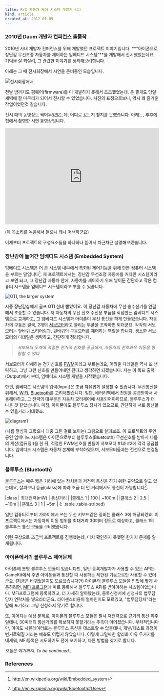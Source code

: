 ```yaml
---
title: R/C 자동차 제어 시스템 개발기 (1)
kind: article
created_at: 2012-01-09
---
```

 
### 2010년 Daum 개발자 컨퍼런스 출품작

2010년 사내 개발자 컨퍼런스를 위해 개발했던 프로젝트 이야기입니다. **"아이폰으로 장난감 무선조종 자동차를 제어하는 임베디드 시스템"**을 개발해서 전시했었는데요, 기억을 잘 되살려, 그 관련한 이야기를 정리해보려합니다. 

아래는 그 때 전시회장에서 시연을 준비중인 모습입니다.

![전시회장에서](/img/embedded_fun/at_ddc10.jpg)

전날 밤까지도 펌웨어(firmware)를 다 개발하지 못해서 초조했었는데, 운 좋게도 당일 새벽에 잘 마무리가 되어서  전시할 수 있었습니다. 사진의 표정으로보니, 역시 꽤 즐거운 작업이었던것 같습니다. 

전시 때의 동영상도 찍어두었었는데, 어디로 갔는지 찾지를 못했습니다. 아래는, 추후에 집에서 촬영한 시연 동영상입니다.

<object style="max-width: 560px; width: 100%; height: 315px;"><param name="movie" value="http://www.youtube.com/v/KaR-PHZVWMM?version=3&amp;hl=ko_KR&amp;rel=0"></param><param name="allowFullScreen" value="true"></param><param name="allowscriptaccess" value="always"></param><embed src="http://www.youtube.com/v/KaR-PHZVWMM?version=3&amp;hl=ko_KR&amp;rel=0" type="application/x-shockwave-flash" style="max-width: 560px; width: 100%; min-height:315px;" allowscriptaccess="always" allowfullscreen="true"></embed></object>

(제 목소리를 녹음해서 들으니 꽤나 어색하군요)

이제부터 프로젝트의 구성요소들을 하나하나 뜯어서 차근차근 설명해보겠습니다. 

### 장난감에 들어간 임베디드 시스템 (Embedded System)

임베디드 시스템은 더 큰 시스템 내부에서 특화된 제어기능을 위해 만든 컴퓨터 시스템을 부르는 말입니다[^1]. 제 프로젝트에서는, 장난감 무선조정 자동차를 커다란 시스템이라고 보면 되고, 그 장난감 자동차 안에, 자동차를 제어하기 위해 넣어둔 간단하고 작은 컴퓨터 시스템을 임베디드 시스템이라고 부를 수 있습니다. 

![GTI, the larger system](/img/embedded_fun/gti.jpg)

시중 장난감샵에서 골프 GTI 한대 뽑았어요. 이 장난감 자동차에 무선 송수신기를 연결해서 조종할 수 있습니다. 저 자동차의 무선 신호 수신용 부품을 직접만든 임베디드 시스템으로 교체하고, 그 임베디드 시스템과 아이폰이 무선 통신을 하게 만들었습니다. 자동차의 구동은 결국, 2개의 [서보모터](http://en.wikipedia.org/wiki/Servo_(radio_control))라고 불리는 부품을 조작하면 되더군요. 각각의 서보모터는 앞바퀴 스티어링과, 뒷바퀴의 구동모터를 제어하는 역할을 합니다. 생소한 서보모터의 디테일은 생략하고, 간단하게 정리합니다.

> *서보모터 두개에 적절한 전기적 신호를 공급해서, 자동차의 전후좌우 이동을 명령할 수 있다*

서보모터가 이해하는 전기신호를 [PWM](http://en.wikipedia.org/wiki/Pulse-width_modulation)이라고 부르는데요, 어려운 디테일은 역시 또 생략하고, 그냥 그런 신호를 만들어내면 된다고 생각하면 되겠습니다. 저는 이 목표 출력(Output)에서 부터, 임베디드 시스템 개발을 시작했습니다.

한편, 임베디드 시스템의 입력(Input)은 조금 자유롭게 설정할 수 있습니다. 무선통신을 위해서, [WiFi](http://en.wikipedia.org/wiki/WiFi), [Bluetooth](http://en.wikipedia.org/wiki/Bluetooth)를 고려해봤습니다. 일단, 배터리팩에서 전원을 공급받아서 사용해야하고, 그 전력의 대부분은 자동차 모터제어에 사용되어야하므로, 블루투스가 더 나을 것 같았습니다. 마침, 아이폰에도 블루투스 장치가 있으므로, 간단하게 서로 통신할 수 있을거라 기대했죠.

![diagram1](/img/embedded_fun/diagram1.png)

(나름 열심히 그렸으나 대충 그린 걸로 보이는) 그림으로 살펴보죠. 이 프로젝트의 주인공인 임베디드 시스템은 아이폰으로부터 블루투스(Bluetooth) 무선신호를 받아서 나름의 계산(컴퓨팅!)을 한 뒤, 적절한 PWM신호를 만들어 서보모터 #1과 #2에 각각 공급합니다. 임베디드 시스템은 자동차 본체에 부착하였으며, 서보모터들과는 전선으로 연결됩니다.

### 블루투스 (Bluetooth)

[블루투스](http://en.wikipedia.org/wiki/Bluetooth)는 매우 짧은 거리에 있는 장치들과 저전력 통신을 하기 위한 규약으로 알고 있는데요, 살펴보니 등급(class)에 따라 조금 더 먼 거리에서도 통신이 가능합니다[^2].

|class     | 최대전력(mW) | 통신거리  |
|클래스 1 | 100               | ~100m |
|클래스 2 | 2.5                | ~10m   |
|클래스 3 | 1                   | ~5m     |
{: .table .table-striped}

일반 컴퓨터로부터 가까이에서 쓰는 무선 키보드같은 장비는 클래스 3에 해당되겠죠. 이 프로젝트에서는 자동차의 이동 범위를 최대거리 30미터 정도로 예상하고, 클래스 1의 블루투스 통신 모듈을 구비했습니다.

이런 구상으로 조금씩 프로젝트를 진행했는데, 미처 확인하지 못했던 한가지 문제를 알게됩니다. 

### 아이폰에서의 블루투스 제어문제

아이폰에 분명 블루투스 모듈이 있습니다만, 일반 등록개발자가 사용할 수 있는 API는 GameKit에서 주변 아이폰들과 통신할 때 사용하는 제한된 기능으로만 사용할 수 있더군요. (지금은 바뀌었을지도 모르겠습니다만) 아이폰의 블루투스 모듈을 입맛에 맞게 사용하려면, [MFi 프로그램](http://developer.apple.com/programs/mfi/)에 따로 등록해서 블루투스 API를 받아야하는 시스템이었습니다. MFi프로그램에 등록하려고, 더 자세히 알아봤는데, 등록신청서에 신청사의 법무담당자 연락처를 넣으라더군요. 라이센스비용이 얼마인지도 모르겠고, "법무담당자"라는 말에 포기하고 그냥 신청하지 않기로 합니다.

또, 이어지는 예상 문제로, 아이폰의 블루투스 모듈은 필시 저전력으로 근거리 통신 위주일테니, 30미터의 통신거리를 확보하지 못할거라는 추측이 이어졌습니다. 부차적입니다만, 아마도 시뮬레이터로는 블루투스 통신을 테스트할 수 없을테니, 개발/테스트 과정이 번거로워질 거라는 예측도 어렵지 않았습니다. 이렇게 그럴싸한 합리화 이유 두가지를 내세워, MFi등록은 시도하기도 전에 포기하고, 다른 방법을 찾기로 합니다.

*오늘은 여기까지. To be continued...*


### References
[^1]: <http://en.wikipedia.org/wiki/Embedded_system>
[^2]: <http://en.wikipedia.org/wiki/Bluetooth#Uses>
